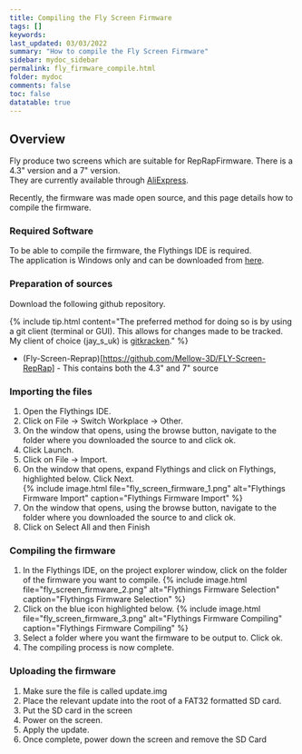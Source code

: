 ```yaml
---
title: Compiling the Fly Screen Firmware
tags: []
keywords: 
last_updated: 03/03/2022
summary: "How to compile the Fly Screen Firmware"
sidebar: mydoc_sidebar
permalink: fly_firmware_compile.html
folder: mydoc
comments: false
toc: false
datatable: true
---
```


## Overview

Fly produce two screens which are suitable for RepRapFirmware. There is a 4.3" version and a 7" version.  
They are currently available through [AliExpress](https://s.click.aliexpress.com/e/_DFFjDVR).  

Recently, the firmware was made open source, and this page details how to compile the firmware.  

### Required Software

To be able to compile the firmware, the Flythings IDE is required.  
The application is Windows only and can be downloaded from [here](https://developer.flythings.cn/en/download.html).

### Preparation of sources

Download the following github repository. 

{% include tip.html content="The preferred method for doing so is by using a git client (terminal or GUI). This allows for changes made to be tracked. My client of choice (jay_s_uk) is [gitkracken](https://www.gitkraken.com/)." %}

* (Fly-Screen-Reprap)[https://github.com/Mellow-3D/FLY-Screen-RepRap] - This contains both the 4.3" and 7" source

### Importing the files

1. Open the Flythings IDE.  
2. Click on File -> Switch Workplace -> Other.
3. On the window that opens, using the browse button, navigate to the folder where you downloaded the source to and click ok.
4. Click Launch.
5. Click on File -> Import.
6. On the window that opens, expand Flythings and click on Flythings, highlighted below. Click Next.   
{% include image.html file="fly_screen_firmware_1.png" alt="Flythings Firmware Import" caption="Flythings Firmware Import" %}  
7. On the window that opens, using the browse button, navigate to the folder where you downloaded the source to and click ok.
8. Click on Select All and then Finish

### Compiling the firmware

1. In the Flythings IDE, on the project explorer window, click on the folder of the firmware you want to compile.
{% include image.html file="fly_screen_firmware_2.png" alt="Flythings Firmware Selection" caption="Flythings Firmware Selection" %}  
2. Click on the blue icon highlighted below.
{% include image.html file="fly_screen_firmware_3.png" alt="Flythings Firmware Compiling" caption="Flythings Firmware Compiling" %} 
3. Select a folder where you want the firmware to be output to. Click ok.
4. The compiling process is now complete.

### Uploading the firmware

1. Make sure the file is called update.img
2. Place the relevant update into the root of a FAT32 formatted SD card.
3. Put the SD card in the screen
4. Power on the screen.
5. Apply the update.
6. Once complete, power down the screen and remove the SD Card